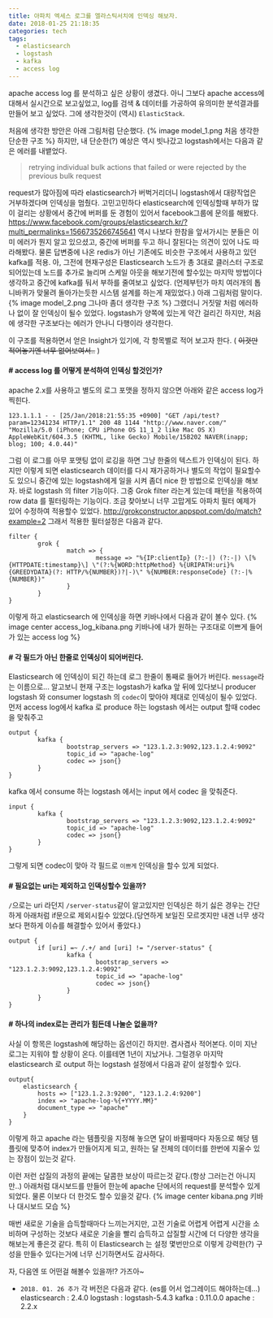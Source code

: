 ```yaml
---
title: 아파치 엑세스 로그를 엘라스틱서치에 인덱싱 해보자.
date: 2018-01-25 21:18:35
categories: tech
tags:
  - elasticsearch
  - logstash
  - kafka
  - access log
---
```

apache access log 를 분석하고 싶은 상황이 생겼다. 아니 그보다 apache access에 대해서 실시간으로 보고싶었고, log를 검색 & 데이터를 가공하여 유의미한 분석결과를 만들어 보고 싶었다. 그에 생각한것이 (역시) `ElasticStack`.
<!-- more -->
처음에 생각한 방안은 아래 그림처럼 단순했다.
{% image model_1.png 처음 생각한 단순한 구조 %}
하지만, 내 단순한(?) 예상은 역시 빗나갔고 logstash에서는 다음과 같은 에러를 내뱉었다.

> retrying individual bulk actions that failed or were rejected by the previous bulk request

request가 많아짐에 따라 elasticsearch가 버벅거리더니 logstash에서 대량작업은 거부하겠다며 인덱싱을 멈췄다. 고민고민하다 elasticsearch에 인덱싱할때 부하가 많이 걸리는 상황에서 중간에 버퍼를 둔 경험이 있어서 facebook그룹에 문의를 해봤다.
https://www.facebook.com/groups/elasticsearch.kr/?multi_permalinks=1566735266745641
역시 나보다 한참을 앞서가시는 분들은 이미 에러가 뭔지 알고 있으셨고, 중간에 버퍼를 두고 하니 잘된다는 의견이 있어 나도 따라해봤다. 물론 답변중에 나온 redis가 아닌 기존에도 비슷한 구조에서 사용하고 있던 kafka를 적용.
아, 그전에 현재구성은 Elasticsearch 노드가 총 3대로 클러스터 구조로 되어있는데 노드를 추가로 늘리며 스케일 아웃을 해보기전에 할수있는 마지막 방법이다 생각하고 중간에 kafka를 둬서 부하를 줄여보고 싶었다. (언제부턴가 마치 여러개의 톱니바퀴가 맞물려 돌아가는듯한 시스템 설계를 하는게 재밌었다.) 아래 그림처럼 말이다.
{% image model_2.png 그나마 좀더 생각한 구조 %}
그랬더니 거짓말 처럼 에러하나 없이 잘 인덱싱이 될수 있었다. logstash가 양쪽에 있는게 약간 걸리긴 하지만, 처음에 생각한 구조보다는 에러가 안나니 다행이라 생각한다.

이 구조를 적용하면서 얻은 Insight가 있기에, 각 항목별로 적어 보고자 한다. ( ~~이것만 적어놓기엔 너무 없어보여서..~~ )

#### # access log 를 어떻게 분석하여 인덱싱 할것인가?
apache 2.x를 사용하고 별도의 로그 포맷을 정하지 않으면 아래와 같은 access log가 찍힌다.
```
123.1.1.1 - - [25/Jan/2018:21:55:35 +0900] "GET /api/test?param=12341234 HTTP/1.1" 200 48 1144 "http://www.naver.com/" "Mozilla/5.0 (iPhone; CPU iPhone OS 11_1_2 like Mac OS X) AppleWebKit/604.3.5 (KHTML, like Gecko) Mobile/15B202 NAVER(inapp; blog; 100; 4.0.44)"
```
그럼 이 로그를 아무 포맷팅 없이 로깅을 하면 그냥 한줄의 텍스트가 인덱싱이 된다. 하지만 이렇게 되면 elasticsearch 데이터를 다시 재가공하거나 별도의 작업이 필요할수도 있으니 중간에 있는 logstash에게 일을 시켜 좀더 nice 한 방법으로 인덱싱을 해보자. 바로 logstash 의 filter 기능이다. 그중 Grok filter 라는게 있는데 패턴을 적용하여 row data 를 필터링하는 기능이다. 조금 찾아보니 너무 고맙게도 아파치 필터 예제가 있어 수정하여 적용할수 있었다. http://grokconstructor.appspot.com/do/match?example=2 
그래서 적용한 필터설정은 다음과 같다.
```
filter {
        grok {
                match => {
                        message => "%{IP:clientIp} (?:-|) (?:-|) \[%{HTTPDATE:timestamp}\] \"(?:%{WORD:httpMethod} %{URIPATH:uri}%{GREEDYDATA}(?: HTTP/%{NUMBER})?|-)\" %{NUMBER:responseCode} (?:-|%{NUMBER})"
                }
        }
}
```
이렇게 하고 elasticsearch 에 인덱싱을 하면 키바나에서 다음과 같이 볼수 있다.
{% image center access_log_kibana.png 키바나에 내가 원하는 구조대로 이쁘게 들어가 있는 access log %}

#### # 각 필드가 아닌 한줄로 인덱싱이 되어버린다.
Elasticsearch 에 인덱싱이 되긴 하는데 로그 한줄이 통째로 들어가 버린다. `message`라는 이름으로... 알고보니 현재 구조는 logstash가 kafka 앞 뒤에 있다보니 producer logstash 와 consumer logstash 의 `codec`이 맞아야 제대로 인덱싱이 될수 있었다.
먼저 access log에서 kafka 로 produce 하는 logstash 에서는 output 할때 codec 을 맞춰주고
```
output {
        kafka {
                bootstrap_servers => "123.1.2.3:9092,123.1.2.4:9092"
                topic_id => "apache-log"
                codec => json{}
        }
}
```
kafka 에서 consume 하는 logstash 에서는 input 에서 codec 을 맞춰준다.
```
input {
        kafka {
                bootstrap_servers => "123.1.2.3:9092,123.1.2.4:9092"
                topic_id => "apache-log"
                codec => json{}
        }
}
```
그렇게 되면 codec이 맞아 각 필드로 `이쁘게` 인덱싱을 할수 있게 되었다.


#### # 필요없는 uri는 제외하고 인덱싱할수 있을까?
`/`으로는 uri 라던지 `/server-status`같이 알고있지만 인덱싱은 하기 싫은 경우는 간단하게 아래처럼 if문으로 제외시킬수 있었다.(당연하게 보일진 모르겟지만 내겐 너무 생각보다 편하게 이슈를 해결할수 있어서 좋았다.)
```
output {
        if [uri] =~ /.+/ and [uri] != "/server-status" {
                kafka {
                        bootstrap_servers => "123.1.2.3:9092,123.1.2.4:9092"
                        topic_id => "apache-log"
                        codec => json{}
                }
        }
}
```

#### # 하나의 index로는 관리가 힘든데 나눌순 없을까?
사실 이 항목은 logstash에 해당하는 옵션이긴 하지만. 겸사겸사 적어본다.
이미 지난 로그는 지워야 할 상황이 온다. 이를테면 1년이 지났거나. 그럴경우 마지막 elasticsearch 로 output 하는 logstash 설정에서 다음과 같이 설정할수 있다.
```
output{
	elasticsearch {
		hosts => ["123.1.2.3:9200", "123.1.2.4:9200"]
		index => "apache-log-%{+YYYY.MM}"
		document_type => "apache"
	}
}
```
이렇게 하고 apache 라는 템플릿을 지정해 놓으면 달이 바뀔때마다 자동으로 해당 템플릿에 맞추어 index가 만들어지게 되고, 원하는 달 전체의 데이터를 한번에 지울수 있는 장점이 있는것 같다.

이런 저런 삽질의 과정의 끝에는 달콤한 보상이 따르는것 같다.(항상 그러는건 아니지만..) 아래처럼 대시보드를 만들어 한눈에 apache 단에서의 request를 분석할수 있게 되었다. 물론 이보다 더 한것도 할수 있을것 같다. 
{% image center kibana.png 키바나 대시보드 모습 %}

매번 새로운 기술을 습득할때마다 느끼는거지만, 고전 기술로 어렵게 어렵게 시간을 소비하며 구성하는 것보다 새로운 기술을 빨리 습득하고 삽질할 시간에 더 다양한 생각을 해보는게 좋은것 같다. 특히 이 Elasticsearch 는 설정 몇번만으로 이렇게 강력한(?) 구성을 만들수 있다는거에 너무 신기하면서도 감사하다.

자, 다음엔 또 어떤걸 해볼수 있을까!? 가즈아~

- `2018. 01. 26 추가`
  각 버전은 다음과 같다. (es를 어서 업그레이드 해야하는데...)
  elasticsearch : 2.4.0
  logstash : logstash-5.4.3
  kafka : 0.11.0.0
  apache : 2.2.x